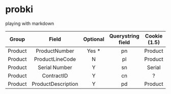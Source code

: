 # probki
playing with markdown


|Group|Field|Optional|Querystring field|Cookie (1.5)|Cookie Field (1.5)|Decode* (1.5)|Notes|
|-----|:-----:|:--------:|:-----------------:|:------------:|:------------------:|:-------------:|-----:|
|Product|ProductNumber| Yes *|pn|Product|ProductNo|N|OK|
|Product|ProductLineCode|N|pl|Product|ProductLineCode|N|OK|
|Product|Serial Number|Y|sn|Serial|-|N|OK|
|Product|ContractID|Y|cn|?|?|N|OK|
|Product|ProductDescription|Y|pd|Product|ProductDescription|Y|OK|
